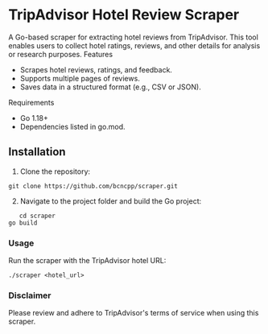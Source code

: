 # TripAdvisor Hotel Review Scraper

A Go-based scraper for extracting hotel reviews from TripAdvisor. This tool enables users to collect hotel ratings, reviews, and other details for analysis or research purposes.
Features
- Scrapes hotel reviews, ratings, and feedback.
- Supports multiple pages of reviews.
- Saves data in a structured format (e.g., CSV or JSON).

Requirements

- Go 1.18+
- Dependencies listed in go.mod.

## Installation

1. Clone the repository:
```
git clone https://github.com/bcncpp/scraper.git
```
2. Navigate to the project folder and build the Go project:
```
   cd scraper
go build
```
### Usage

Run the scraper with the TripAdvisor hotel URL:
```
./scraper <hotel_url>
```
### Disclaimer

Please review and adhere to TripAdvisor's terms of service when using this scraper.
